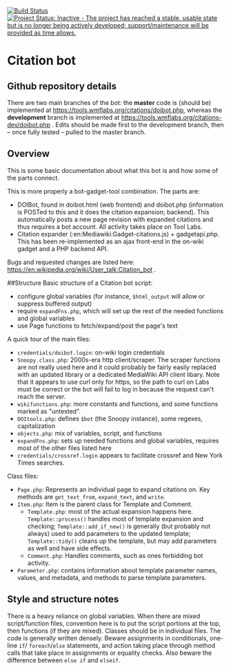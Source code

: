 [![Build Status](https://travis-ci.org/ms609/citation-bot.svg?branch=development)](https://travis-ci.org/ms609/citation-bot)
[![Project Status: Inactive - The project has reached a stable, usable state but is no longer being actively developed; support/maintenance will be provided as time allows.](http://www.repostatus.org/badges/latest/inactive.svg)](http://www.repostatus.org/#inactive)

# Citation bot

## Github repository details
There are two main branches of the bot: the **master** code is (should be) implemented at https://tools.wmflabs.org/citations/doibot.php, whereas the **development** branch is implemented at https://tools.wmflabs.org/citations-dev/doibot.php .  Edits should be made first to the development
branch, then – once fully tested – pulled to the master branch.

## Overview

This is some basic documentation about what this bot is and how some of the parts connect.

This is more properly a bot-gadget-tool combination. The parts are:

* DOIBot, found in doibot.html (web frontend) and doibot.php (information is
  POSTed to this and it does the citation expansion; backend). This automatically
  posts a new page revision with expanded citations and thus requires a bot account.
  All activity takes place on Tool Labs.
* Citation expander (:en:Mediawiki:Gadget-citations.js) + gadgetapi.php. This
  has been re-implemented as an ajax front-end in the on-wiki gadget and a PHP
  backend API.

Bugs and requested changes are listed here: https://en.wikipedia.org/wiki/User_talk:Citation_bot .

##Structure
Basic structure of a Citation bot script:
* configure global variables (for instance, `$html_output` will allow or suppress
  buffered output)
* require `expandFns.php`, which will set up the rest of the needed functions and
  global variables
* use Page functions to fetch/expand/post the page's text


A quick tour of the main files:
* `credentials/doibot.login`: on-wiki login credentials
* `Snoopy.class.php`: 2000s-era http client/scraper. The scraper functions are
   not really used here and it could probably be fairly easily replaced with an
   updated library or a dedicated MediaWiki API client libary. Note that it
   appears to use curl only for https, so the path to curl on Labs must be
   correct or the bot will fail to log in because the request can't reach the
   server.
* `wikifunctions.php`: more constants and functions, and some functions marked
   as "untested".
* `DOItools.php`: defines `$bot` (the Snoopy instance), some regexes,
   capitalization
* `objects.php`: mix of variables, script, and functions
* `expandFns.php`: sets up needed functions and global variables, requires most
  of the other files listed here
* `credentials/crossref.login` appears to facilitate crossref and New York Times
   searches.

Class files:
* `Page.php`: Represents an individual page to expand citations on. Key methods are
  `get_text_from`, `expand_text`, and `write`.
* `Item.php`: Item is the parent class for Template and Comment.
  * `Template.php`: most of the actual expansion happens here.
    `Template::process()` handles most of template expansion and checking;
    `Template::add_if_new()` is generally (but probably not always) used to add
     parameters to the updated template; `Template::tidy()` cleans up the
     template, but may add parameters as well and have side effects.
  * `Comment.php`: Handles comments, such as ones forbidding bot activity.
* `Parameter.php`: contains information about template parameter names, values,
   and metadata, and methods to parse template parameters.

## Style and structure notes

There is a heavy reliance on global variables. When there are mixed script/function
files, convention here is to put the script portions at the top, then
functions (if they are mixed). Classes should be in individual files. The code is
generally written densely. Beware assignments in conditionals, one-line `if`/
`foreach`/`else` statements, and action taking place through method calls that take
place in assignments or equality checks. Also beware the difference between `else if`
and `elseif`.
